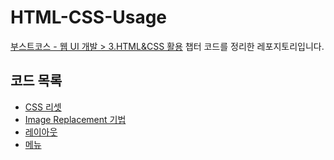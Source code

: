 # HTML-CSS-Usage

[부스트코스 - 웹 UI 개발 > 3.HTML&CSS 활용](https://www.edwith.org/boostcourse-ui/joinLectures/19157) 챕터 코드를 정리한 레포지토리입니다.

## 코드 목록
* [CSS 리셋](./css-reset)
* [Image Replacement 기법](./IR)
* [레이아웃](./layout)
* [메뉴](./menu)